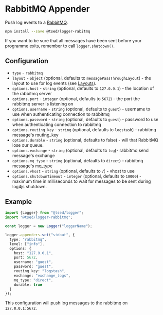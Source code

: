 # RabbitMQ Appender

<Banner src="/rabbitmq.svg" height="100" href="https://www.rabbitmq.com/"></Banner>

Push log events to a [RabbitMQ](https://www.rabbitmq.com/).

```bash
npm install --save @tsed/logger-rabitmq
```

If you want to be sure that all messages have been sent before your programme exits, remember to call `logger.shutdown()`.

## Configuration

- `type` - `rabbitmq`
- `layout` - `object` (optional, defaults to `messagePassThroughLayout`) - the layout to use for log events (see [Layouts](/layouts/index.md)).
- `options.host` - `string` (optional, defaults to `127.0.0.1`) - the location of the rabbitmq server
- `options.port` - `integer` (optional, defaults to `5672`) - the port the rabbitmq server is listening on
- `options.username` - `string` (optional, defaults to `guest`) - username to use when authenticating connection to rabbitmq
- `options.password` - `string` (optional, defaults to `guest`) - password to use when authenticating connection to rabbitmq
- `options.routing_key` - `string` (optional, defaults to `logstash`) - rabbitmq message's routing_key
- `options.durable` - `string` (optional, defaults to false) - will that RabbitMQ lose our queue.
- `options.exchange` - `string` (optional, defaults to `log`)- rabbitmq send message's exchange
- `options.mq_type` - `string` (optional, defaults to `direct`) - rabbitmq message's mq_type
- `options.vhost` - `string` (optional, defaults to `/`) - vhost to use
- `options.shutdownTimeout` - `integer` (optional, defaults to `10000`) - maximum time in milliseconds to wait for messages to be sent during log4js shutdown.

## Example

```typescript
import {Logger} from "@tsed/logger";
import "@tsed/logger-rabbitmq";

const logger = new Logger("loggerName");

logger.appenders.set("stdout", {
  type: "rabbitmq",
  level: ["info"],
  options: {
    host: "127.0.0.1",
    port: 5672,
    username: "guest",
    password: "guest",
    routing_key: "logstash",
    exchange: "exchange_logs",
    mq_type: "direct",
    durable: true
  }
});
```

This configuration will push log messages to the rabbitmq on `127.0.0.1:5672`.
